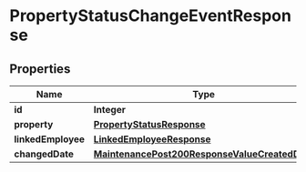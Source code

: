 

# PropertyStatusChangeEventResponse


## Properties

| Name | Type | Description | Notes |
|------------ | ------------- | ------------- | -------------|
|**id** | **Integer** |  |  [optional] |
|**property** | [**PropertyStatusResponse**](PropertyStatusResponse.md) |  |  [optional] |
|**linkedEmployee** | [**LinkedEmployeeResponse**](LinkedEmployeeResponse.md) |  |  [optional] |
|**changedDate** | [**MaintenancePost200ResponseValueCreatedDate**](MaintenancePost200ResponseValueCreatedDate.md) |  |  [optional] |



